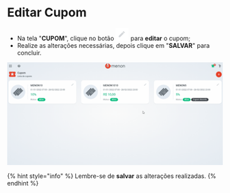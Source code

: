 # Editar Cupom

* Na tela "**CUPOM**", clique no botão ![](<../../.gitbook/assets/image (12).png>) para **editar** o cupom;
* Realize as alterações necessárias, depois clique em "**SALVAR**" para concluir.

![](<../../.gitbook/assets/editar cupom.gif>)

{% hint style="info" %}
Lembre-se de **salvar** as alterações realizadas.
{% endhint %}

